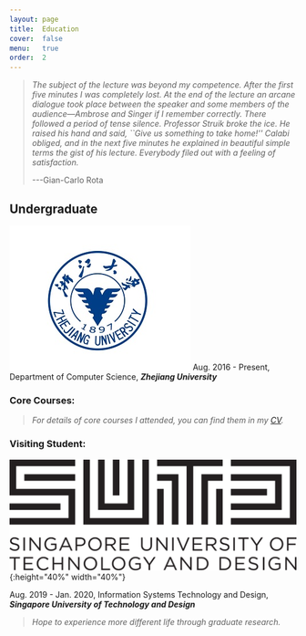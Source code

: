 ```yaml
---
layout: page
title:  Education
cover:  false
menu:   true
order:  2
---
```


> _The subject of the lecture was beyond my competence. After the 
> first five minutes I was completely lost. At the end of the lecture an arcane 
> dialogue took place between the speaker and some members of the audience&mdash;Ambrose 
> and Singer if I remember correctly. There followed a period of tense silence. 
> Professor Struik broke the ice. He raised his hand and said, ``Give us something 
> to take home!'' Calabi obliged, and in the next five minutes he explained in 
> beautiful simple terms the gist of his lecture. Everybody filed out with a 
> feeling of satisfaction._
>
> ---Gian-Carlo Rota

## Undergraduate
![My best ZJU](assets/img/zju.png) Aug. 2016 - Present, Department of Computer Science, **_Zhejiang University_**

### Core Courses:
> _For details of core courses I attended, you can find them in my [CV](cv.md)._



### Visiting Student:
![My best SUTD](assets/img/SUTD.png){:height="40%" width="40%"} 

Aug. 2019 - Jan. 2020, Information Systems Technology and Design, **_Singapore University of Technology and Design_**

> _Hope to experience more different life through graduate research._